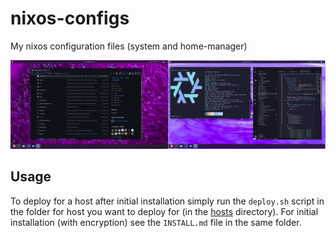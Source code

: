 # nixos-configs

My nixos configuration files (system and home-manager)

![screenshot of kde plasma](./screenshots/Screenshot_20240621_155255.png)

## Usage

To deploy for a host after initial installation simply run the `deploy.sh`
script in the folder for host you want to deploy for (in the [hosts](./hosts)
directory). For initial installation (with encryption) see the `INSTALL.md` file
in the same folder.